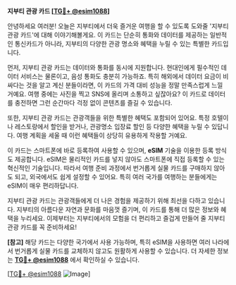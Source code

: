 **지부티 관광 카드 [[TG💪+ @esim1088](https://t.me/s/esim1088)]**

안녕하세요 여러분! 오늘은 지부티에서 더욱 즐거운 여행을 할 수 있도록 도와줄 '지부티 관광 카드'에 대해 이야기해볼게요. 이 카드는 단순히 통화와 데이터를 제공하는 일반적인 통신카드가 아니라, 지부티의 다양한 관광 명소와 혜택을 누릴 수 있는 특별한 카드입니다.

먼저, 지부티 관광 카드는 데이터와 통화를 동시에 지원합니다. 현대인에게 필수적인 데이터 서비스는 물론이고, 음성 통화도 충분히 가능하죠. 특히 해외에서 데이터 요금이 비싸다는 것을 알고 계신 분들이라면, 이 카드의 가격 대비 성능을 정말 만족스럽게 느낄 거예요. 여행 중에는 사진을 찍고 SNS에 올리며 소통하고 싶잖아요? 이 카드로 데이터를 충전하면 그런 순간마다 걱정 없이 콘텐츠를 즐길 수 있습니다.

또한, 지부티 관광 카드는 관광객들을 위한 특별한 혜택도 포함되어 있어요. 특정 호텔이나 레스토랑에서 할인을 받거나, 관광명소 입장료 할인 등 다양한 혜택을 누릴 수 있답니다. 여행 계획을 세울 때 이런 혜택들이 상당히 유용하게 작용할 거예요.

이 카드는 스마트폰에 바로 등록하여 사용할 수 있으며, **eSIM** 기술을 이용한 등록 방식도 제공합니다. eSIM은 물리적인 카드를 넣지 않아도 스마트폰에 직접 등록할 수 있는 혁신적인 기술입니다. 따라서 여행 준비 과정에서 번거롭게 실물 카드를 구매하지 않아도 되고, 외국에서도 쉽게 설정할 수 있어요. 특히 여러 국가를 여행하는 분들에게는 eSIM이 매우 편리하답니다.

지부티 관광 카드는 관광객들에게 더 나은 경험을 제공하기 위해 최선을 다하고 있습니다. 지부티의 아름다운 자연과 문화를 마음껏 즐기며, 이 카드를 통해 더 많은 정보와 혜택을 누리세요. 이제부터는 지부티에서의 모험을 더 편리하고 즐겁게 만들어 줄 지부티 관광 카드를 꼭 준비하세요!

**[참고]**
해당 카드는 다양한 국가에서 사용 가능하며, 특히 eSIM을 사용하면 여러 나라에서 번거롭게 실물 카드를 교체하지 않고도 원활하게 사용할 수 있습니다. 더 자세한 정보는 **[TG💪+ @esim1088](https://t.me/s/esim1088)** 에서 확인하실 수 있습니다.

[[TG💪+ @esim1088](https://t.me/s/esim1088) ![Image](https://i.postimg.cc/Y0z9fWf4/image.png)]